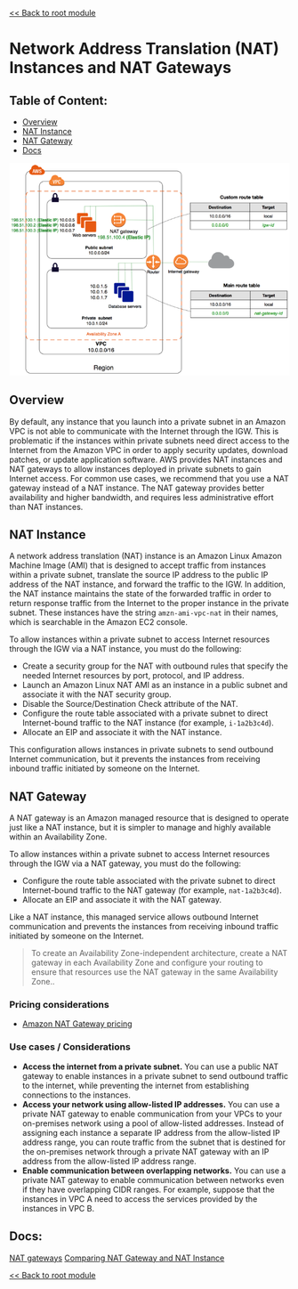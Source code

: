 [<< Back to root module](../01-Theory.md)

# Network Address Translation (NAT) Instances and NAT Gateways

## Table of Content:

- [Overview](#overview)
- [NAT Instance](#nat-instance)
- [NAT Gateway](#nat-gateway)
- [Docs](#docs)

![](../assets/images/2.7.png)

## Overview

By default, any instance that you launch into a private subnet in an Amazon VPC is not able to communicate with the Internet through the IGW. This is problematic if the instances within private subnets need direct access to the Internet from the Amazon VPC in order to apply security updates, download patches, or update application software. AWS provides NAT instances and NAT gateways to allow instances deployed in private subnets to gain Internet access. For common use cases, we recommend that you use a NAT gateway instead of a NAT instance. The NAT gateway provides better availability and higher bandwidth, and requires
less administrative effort than NAT instances.

## NAT Instance

A network address translation (NAT) instance is an Amazon Linux Amazon Machine Image (AMI) that is designed to accept traffic from instances within a private subnet, translate the source IP address to the public IP address of the NAT instance, and forward the traffic to the IGW. In addition, the NAT instance maintains the state of the forwarded traffic in order to return response traffic from the Internet to the proper instance in the private subnet. These instances have the string `amzn-ami-vpc-nat` in their names, which is searchable in the Amazon EC2 console.

To allow instances within a private subnet to access Internet resources through the IGW via a NAT instance, you must do the following:

- Create a security group for the NAT with outbound rules that specify the needed Internet resources by port, protocol, and IP address.
- Launch an Amazon Linux NAT AMI as an instance in a public subnet and associate it with the NAT security group.
- Disable the Source/Destination Check attribute of the NAT.
- Configure the route table associated with a private subnet to direct Internet-bound traffic to the NAT instance (for example, `i-1a2b3c4d`).
- Allocate an EIP and associate it with the NAT instance.

This configuration allows instances in private subnets to send outbound Internet communication, but it prevents the instances from receiving inbound traffic initiated by someone on the Internet.

## NAT Gateway

A NAT gateway is an Amazon managed resource that is designed to operate just like a NAT instance, but it is simpler to manage and highly available within an Availability Zone.

To allow instances within a private subnet to access Internet resources through the IGW via a NAT gateway, you must do the following:

- Configure the route table associated with the private subnet to direct Internet-bound traffic to the NAT gateway (for example, `nat-1a2b3c4d`).
- Allocate an EIP and associate it with the NAT gateway.

Like a NAT instance, this managed service allows outbound Internet communication and prevents the instances from receiving inbound traffic initiated by someone on the Internet.

> To create an Availability Zone-independent architecture, create a NAT gateway in each Availability Zone and configure your routing to ensure that resources use the NAT gateway in the same Availability Zone..

### Pricing considerations

- [Amazon NAT Gateway pricing](https://aws.amazon.com/vpc/pricing/)

### Use cases / Considerations
- __Access the internet from a private subnet.__ You can use a public NAT gateway to enable instances in a private subnet to send outbound traffic to the internet, while preventing the internet from establishing connections to the instances.
- __Access your network using allow-listed IP addresses.__ You can use a private NAT gateway to enable communication from your VPCs to your on-premises network using a pool of allow-listed addresses. Instead of assigning each instance a separate IP address from the allow-listed IP address range, you can route traffic from the subnet that is destined for the on-premises network through a private NAT gateway with an IP address from the allow-listed IP address range.
- __Enable communication between overlapping networks.__ You can use a private NAT gateway to enable communication between networks even if they have overlapping CIDR ranges. For example, suppose that the instances in VPC A need to access the services provided by the instances in VPC B.

## Docs:

[NAT gateways](https://docs.aws.amazon.com/vpc/latest/userguide/vpc-nat-gateway.html)
[Comparing NAT Gateway and NAT Instance](https://docs.aws.amazon.com/vpc/latest/userguide/vpc-nat-comparison.html)

[<< Back to root module](../01-Theory.md)
